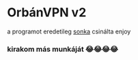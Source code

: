 # OrbánVPN v2
a programot eredetileg <a href="https://github.com/sonkadev">sonka</a> csinálta
enjoy
<h3>kirakom más munkáját 😂😂😂😂</h3>

